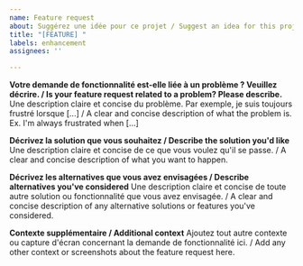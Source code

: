 ```yaml
---
name: Feature request
about: Suggérez une idée pour ce projet / Suggest an idea for this project
title: "[FEATURE] "
labels: enhancement
assignees: ''

---
```


**Votre demande de fonctionnalité est-elle liée à un problème ? Veuillez décrire. / Is your feature request related to a problem? Please describe.**
Une description claire et concise du problème. Par exemple, je suis toujours frustré lorsque [...] / A clear and concise description of what the problem is. Ex. I'm always frustrated when [...]

**Décrivez la solution que vous souhaitez / Describe the solution you'd like**
Une description claire et concise de ce que vous voulez qu'il se passe. / A clear and concise description of what you want to happen.

**Décrivez les alternatives que vous avez envisagées / Describe alternatives you've considered**
Une description claire et concise de toute autre solution ou fonctionnalité que vous avez envisagée. / A clear and concise description of any alternative solutions or features you've considered.

**Contexte supplémentaire / Additional context**
Ajoutez tout autre contexte ou capture d'écran concernant la demande de fonctionnalité ici. / Add any other context or screenshots about the feature request here.
